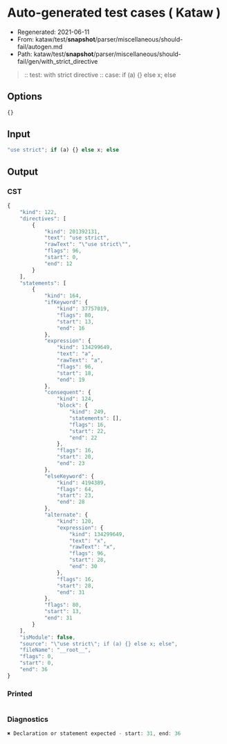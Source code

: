 # Auto-generated test cases ( Kataw )
- Regenerated: 2021-06-11
- From: kataw/test/__snapshot__/parser/miscellaneous/should-fail/autogen.md
- Path: kataw/test/__snapshot__/parser/miscellaneous/should-fail/gen/with_strict_directive
> :: test: with strict directive
> :: case: if (a) {} else x; else
## Options

`````js
{}
`````
## Input

`````js
"use strict"; if (a) {} else x; else
`````
## Output

### CST

```javascript
{
    "kind": 122,
    "directives": [
        {
            "kind": 201392131,
            "text": "use strict",
            "rawText": "\"use strict\"",
            "flags": 96,
            "start": 0,
            "end": 12
        }
    ],
    "statements": [
        {
            "kind": 164,
            "ifKeyword": {
                "kind": 37757019,
                "flags": 80,
                "start": 13,
                "end": 16
            },
            "expression": {
                "kind": 134299649,
                "text": "a",
                "rawText": "a",
                "flags": 96,
                "start": 18,
                "end": 19
            },
            "consequent": {
                "kind": 124,
                "block": {
                    "kind": 249,
                    "statements": [],
                    "flags": 16,
                    "start": 22,
                    "end": 22
                },
                "flags": 16,
                "start": 20,
                "end": 23
            },
            "elseKeyword": {
                "kind": 4194389,
                "flags": 64,
                "start": 23,
                "end": 28
            },
            "alternate": {
                "kind": 120,
                "expression": {
                    "kind": 134299649,
                    "text": "x",
                    "rawText": "x",
                    "flags": 96,
                    "start": 28,
                    "end": 30
                },
                "flags": 16,
                "start": 28,
                "end": 31
            },
            "flags": 80,
            "start": 13,
            "end": 31
        }
    ],
    "isModule": false,
    "source": "\"use strict\"; if (a) {} else x; else",
    "fileName": "__root__",
    "flags": 0,
    "start": 0,
    "end": 36
}
```

### Printed

```javascript

```

### Diagnostics

```javascript
✖ Declaration or statement expected - start: 31, end: 36

```

